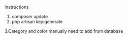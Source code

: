 Instructions
1. composer update
2. php artisan key:generate

3.Category and color manually need to add from database

